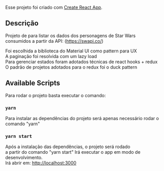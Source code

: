 Esse projeto foi criado com [Create React App](https://github.com/facebook/create-react-app).

## Descrição

Projeto de para listar os dados dos personagens de Star Wars <br/> 
consumidos a partir da API: (https://swapi.co/) <br/>

Foi escolhida a biblioteca do Material UI como pattern para UX <br/>
A paginação foi resolvida com um lazy load <br/>
Para gerenciar estados foram adotados técnicas de react hooks + redux <br/>
O padrão de projetos adotados para o redux foi o duck pattern <br/>

## Available Scripts

Para rodar o projeto basta executar o comando:

### `yarn`

Para instalar as dependências do projeto será apenas necessário rodar o comando "yarn"

### `yarn start`

Após a instalação das dependências, o projeto será rodado <br/>
a partir do comando "yarn start"
Irá executar o app em modo de desenvolvimento.<br />
Irá abrir em: [http://localhost:3000](http://localhost:3000)